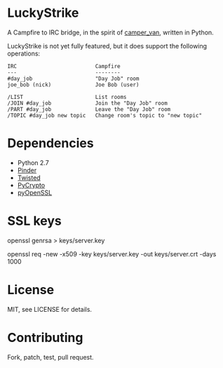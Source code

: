 LuckyStrike
===========

A Campfire to IRC bridge, in the spirit of [camper_van](https://github.com/zerowidth/camper_van),
written in Python.

LuckyStrike is not yet fully featured, but it does support the following
operations:

    IRC                         Campfire
    ---                         --------
    #day_job                    "Day Job" room
    joe_bob (nick)              Joe Bob (user)

    /LIST                       List rooms
    /JOIN #day_job              Join the "Day Job" room
    /PART #day_job              Leave the "Day Job" room
    /TOPIC #day_job new topic   Change room's topic to "new topic"

Dependencies
============

  * Python 2.7
  * [Pinder](https://github.com/rhymes/pinder)
  * [Twisted](https://twistedmatrix.com/trac/)
  * [PyCrypto](https://www.dlitz.net/software/pycrypto/)
  * [pyOpenSSL](https://github.com/pyca/pyopenssl)

SSL keys
========

openssl genrsa > keys/server.key

openssl req -new -x509 -key keys/server.key -out keys/server.crt -days 1000

License
========

MIT, see LICENSE for details.

Contributing
============

Fork, patch, test, pull request.
